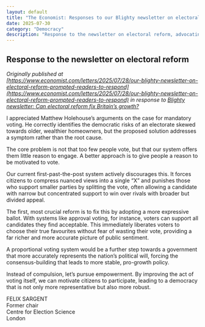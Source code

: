 ```yaml
---
layout: default
title: "The Economist: Responses to our Blighty newsletter on electoral reform"
date: 2025-07-30
category: "Democracy"
description: "Response to the newsletter on electoral reform, advocating for empowerment over compulsion."
---
```


## Response to the newsletter on electoral reform

*Originally published at [https://www.economist.com/letters/2025/07/28/our-blighty-newsletter-on-electoral-reform-prompted-readers-to-respond](https://www.economist.com/letters/2025/07/28/our-blighty-newsletter-on-electoral-reform-prompted-readers-to-respond) in response to [Blighty newsletter: Can electoral reform fix Britain’s growth?](https://www.economist.com/britain/2025/07/22/blighty-newsletter-can-electoral-reform-fix-britains-growth)*

I appreciated Matthew Holehouse’s arguments on the case for mandatory voting. He correctly identifies the democratic risks of an electorate skewed towards older, wealthier homeowners, but the proposed solution addresses a symptom rather than the root cause.

The core problem is not that too few people vote, but that our system offers them little reason to engage. A better approach is to give people a reason to be motivated to vote.

Our current first-past-the-post system actively discourages this. It forces citizens to compress nuanced views into a single “X” and punishes those who support smaller parties by splitting the vote, often allowing a candidate with narrow but concentrated support to win over rivals with broader but divided appeal.

The first, most crucial reform is to fix this by adopting a more expressive ballot. With systems like approval voting, for instance, voters can support all candidates they find acceptable. This immediately liberates voters to choose their true favourites without fear of wasting their vote, providing a far richer and more accurate picture of public sentiment.

A proportional voting system would be a further step towards a government that more accurately represents the nation’s political will, forcing the consensus-building that leads to more stable, pro-growth policy.

Instead of compulsion, let’s pursue empowerment. By improving the act of voting itself, we can motivate citizens to participate, leading to a democracy that is not only more representative but also more robust.

FELIX SARGENT  
Former chair  
Centre for Election Science  
London